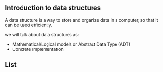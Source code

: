 ## Introduction to data structures

A data structure is a way to store and organize data in a computer, 
so that it can be used efficiently.

we will talk about data structures as:

* Mathematical/Logical models or Abstract Data Type (ADT)
* Concrete Implementation

## List

